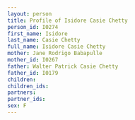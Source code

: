 ```yaml
---
layout: person
title: Profile of Isidore Casie Chetty
person_id: I0274
first_name: Isidore
last_name: Casie Chetty
full_name: Isidore Casie Chetty
mother: Jane Rodrigo Babapulle
mother_id: I0267
father: Walter Patrick Casie Chetty
father_id: I0179
children:
children_ids:
partners:
partner_ids:
sex: F
---
```


